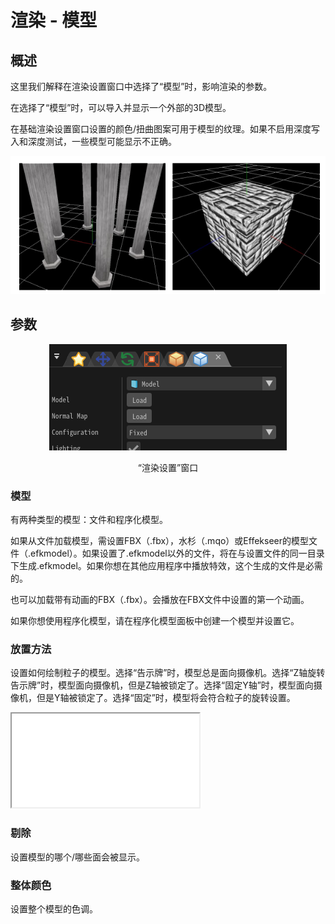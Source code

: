 ﻿# 渲染 - 模型

## 概述

这里我们解释在渲染设置窗口中选择了“模型”时，影响渲染的参数。

在选择了“模型”时，可以导入并显示一个外部的3D模型。

在基础渲染设置窗口设置的颜色/扭曲图案可用于模型的纹理。如果不启用深度写入和深度测试，一些模型可能显示不正确。

![](../../img/Reference/renderModel.png)

## 参数
<div align="center">
<img src="../../img/Reference/Render/panel_model_en.png">
<p>“渲染设置”窗口</p>
</div>

### 模型

有两种类型的模型：文件和程序化模型。

如果从文件加载模型，需设置FBX（.fbx），水杉（.mqo）或Effekseer的模型文件（.efkmodel）。如果设置了.efkmodel以外的文件，将在与设置文件的同一目录下生成.efkmodel。如果你想在其他应用程序中播放特效，这个生成的文件是必需的。

也可以加载带有动画的FBX（.fbx）。会播放在FBX文件中设置的第一个动画。

如果你想使用程序化模型，请在程序化模型面板中创建一个模型并设置它。

### 放置方法

设置如何绘制粒子的模型。选择“告示牌”时，模型总是面向摄像机。选择“Z轴旋转告示牌”时，模型面向摄像机，但是Z轴被锁定了。选择“固定Y轴”时，模型面向摄像机，但是Y轴被锁定了。选择“固定”时，模型将会符合粒子的旋转设置。

<iframe src='../../Effects/viewer_zh_CN.html#References/Render/model_configuration.efkefc'></iframe>

### 剔除

设置模型的哪个/哪些面会被显示。

### 整体颜色

设置整个模型的色调。
